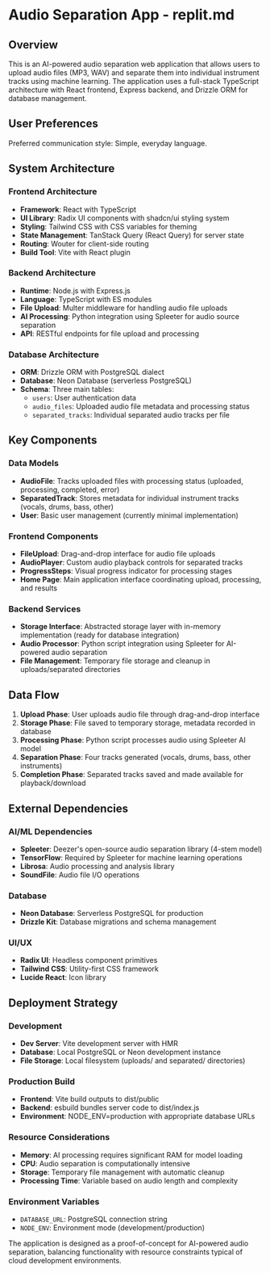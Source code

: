 # Audio Separation App - replit.md

## Overview

This is an AI-powered audio separation web application that allows users to upload audio files (MP3, WAV) and separate them into individual instrument tracks using machine learning. The application uses a full-stack TypeScript architecture with React frontend, Express backend, and Drizzle ORM for database management.

## User Preferences

Preferred communication style: Simple, everyday language.

## System Architecture

### Frontend Architecture
- **Framework**: React with TypeScript
- **UI Library**: Radix UI components with shadcn/ui styling system
- **Styling**: Tailwind CSS with CSS variables for theming
- **State Management**: TanStack Query (React Query) for server state
- **Routing**: Wouter for client-side routing
- **Build Tool**: Vite with React plugin

### Backend Architecture
- **Runtime**: Node.js with Express.js
- **Language**: TypeScript with ES modules
- **File Upload**: Multer middleware for handling audio file uploads
- **AI Processing**: Python integration using Spleeter for audio source separation
- **API**: RESTful endpoints for file upload and processing

### Database Architecture
- **ORM**: Drizzle ORM with PostgreSQL dialect
- **Database**: Neon Database (serverless PostgreSQL)
- **Schema**: Three main tables:
  - `users`: User authentication data
  - `audio_files`: Uploaded audio file metadata and processing status
  - `separated_tracks`: Individual separated audio tracks per file

## Key Components

### Data Models
- **AudioFile**: Tracks uploaded files with processing status (uploaded, processing, completed, error)
- **SeparatedTrack**: Stores metadata for individual instrument tracks (vocals, drums, bass, other)
- **User**: Basic user management (currently minimal implementation)

### Frontend Components
- **FileUpload**: Drag-and-drop interface for audio file uploads
- **AudioPlayer**: Custom audio playback controls for separated tracks
- **ProgressSteps**: Visual progress indicator for processing stages
- **Home Page**: Main application interface coordinating upload, processing, and results

### Backend Services
- **Storage Interface**: Abstracted storage layer with in-memory implementation (ready for database integration)
- **Audio Processor**: Python script integration using Spleeter for AI-powered audio separation
- **File Management**: Temporary file storage and cleanup in uploads/separated directories

## Data Flow

1. **Upload Phase**: User uploads audio file through drag-and-drop interface
2. **Storage Phase**: File saved to temporary storage, metadata recorded in database
3. **Processing Phase**: Python script processes audio using Spleeter AI model
4. **Separation Phase**: Four tracks generated (vocals, drums, bass, other instruments)
5. **Completion Phase**: Separated tracks saved and made available for playback/download

## External Dependencies

### AI/ML Dependencies
- **Spleeter**: Deezer's open-source audio separation library (4-stem model)
- **TensorFlow**: Required by Spleeter for machine learning operations
- **Librosa**: Audio processing and analysis library
- **SoundFile**: Audio file I/O operations

### Database
- **Neon Database**: Serverless PostgreSQL for production
- **Drizzle Kit**: Database migrations and schema management

### UI/UX
- **Radix UI**: Headless component primitives
- **Tailwind CSS**: Utility-first CSS framework
- **Lucide React**: Icon library

## Deployment Strategy

### Development
- **Dev Server**: Vite development server with HMR
- **Database**: Local PostgreSQL or Neon development instance
- **File Storage**: Local filesystem (uploads/ and separated/ directories)

### Production Build
- **Frontend**: Vite build outputs to dist/public
- **Backend**: esbuild bundles server code to dist/index.js
- **Environment**: NODE_ENV=production with appropriate database URLs

### Resource Considerations
- **Memory**: AI processing requires significant RAM for model loading
- **CPU**: Audio separation is computationally intensive
- **Storage**: Temporary file management with automatic cleanup
- **Processing Time**: Variable based on audio length and complexity

### Environment Variables
- `DATABASE_URL`: PostgreSQL connection string
- `NODE_ENV`: Environment mode (development/production)

The application is designed as a proof-of-concept for AI-powered audio separation, balancing functionality with resource constraints typical of cloud development environments.